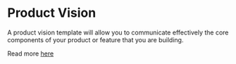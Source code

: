 # Product Vision

A product vision template will allow you to communicate effectively the core components of your product or feature that you are building.

Read more [here](https://www.prodpad.com/blog/product-vision-template/)
